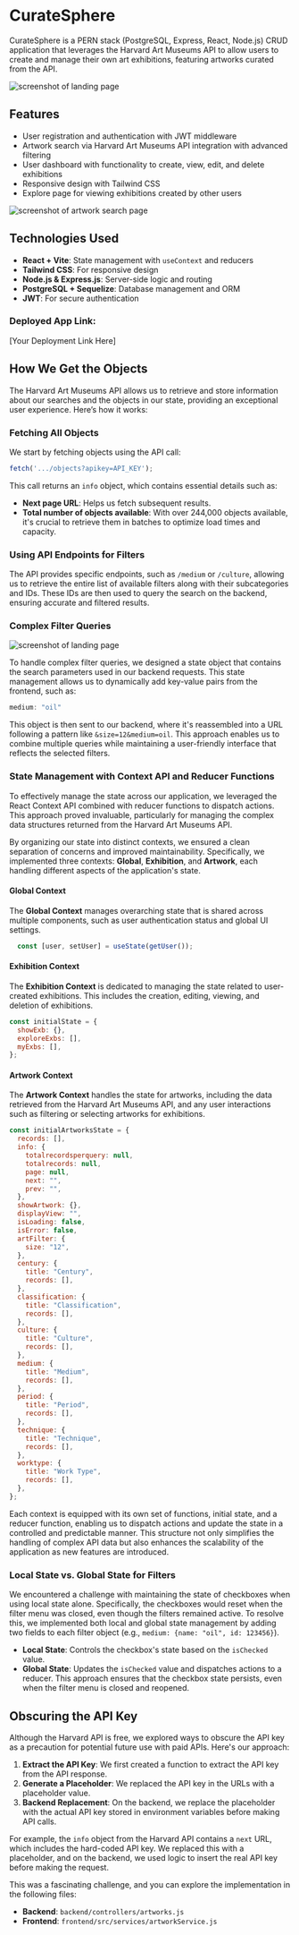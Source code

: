 # CurateSphere
CurateSphere is a PERN stack (PostgreSQL, Express, React, Node.js) CRUD application that leverages the Harvard Art Museums API to allow users to create and manage their own art exhibitions, featuring artworks curated from the API.

![screenshot of landing page](/frontend/public/images/Screenshot%202024-08-06%20at%2010.13.38 PM.png)

## Features
- User registration and authentication with JWT middleware
- Artwork search via Harvard Art Museums API integration with advanced filtering
- User dashboard with functionality to create, view, edit, and delete exhibitions
- Responsive design with Tailwind CSS
- Explore page for viewing exhibitions created by other users

![screenshot of artwork search page](/frontend/public/images/Screenshot%202024-08-06%20at%2010.15.41 PM.png)

## Technologies Used
- **React + Vite**: State management with `useContext` and reducers
- **Tailwind CSS**: For responsive design
- **Node.js & Express.js**: Server-side logic and routing
- **PostgreSQL + Sequelize**: Database management and ORM
- **JWT**: For secure authentication

### Deployed App Link: 
[Your Deployment Link Here]

## How We Get the Objects

The Harvard Art Museums API allows us to retrieve and store information about our searches and the objects in our state, providing an exceptional user experience. Here’s how it works:

### Fetching All Objects
We start by fetching objects using the API call:

```javascript
fetch('.../objects?apikey=API_KEY');
```

This call returns an `info` object, which contains essential details such as:
- **Next page URL**: Helps us fetch subsequent results.
- **Total number of objects available**: With over 244,000 objects available, it's crucial to retrieve them in batches to optimize load times and capacity.

### Using API Endpoints for Filters
The API provides specific endpoints, such as `/medium` or `/culture`, allowing us to retrieve the entire list of available filters along with their subcategories and IDs. These IDs are then used to query the search on the backend, ensuring accurate and filtered results.

### Complex Filter Queries

![screenshot of landing page](/frontend/public/images/Screenshot%202024-08-08%20at%209.29.50 PM.png)

To handle complex filter queries, we designed a state object that contains the search parameters used in our backend requests. This state management allows us to dynamically add key-value pairs from the frontend, such as:

```javascript
medium: "oil"
```

This object is then sent to our backend, where it's reassembled into a URL following a pattern like `&size=12&medium=oil`. This approach enables us to combine multiple queries while maintaining a user-friendly interface that reflects the selected filters.


### State Management with Context API and Reducer Functions

To effectively manage the state across our application, we leveraged the React Context API combined with reducer functions to dispatch actions. This approach proved invaluable, particularly for managing the complex data structures returned from the Harvard Art Museums API.

By organizing our state into distinct contexts, we ensured a clean separation of concerns and improved maintainability. Specifically, we implemented three contexts: **Global**, **Exhibition**, and **Artwork**, each handling different aspects of the application's state.

#### Global Context
The **Global Context** manages overarching state that is shared across multiple components, such as user authentication status and global UI settings.

```javascript
  const [user, setUser] = useState(getUser());
```

#### Exhibition Context
The **Exhibition Context** is dedicated to managing the state related to user-created exhibitions. This includes the creation, editing, viewing, and deletion of exhibitions.

```javascript
const initialState = {
  showExb: {},
  exploreExbs: [],
  myExbs: [],
};
```

#### Artwork Context
The **Artwork Context** handles the state for artworks, including the data retrieved from the Harvard Art Museums API, and any user interactions such as filtering or selecting artworks for exhibitions.

```javascript
const initialArtworksState = {
  records: [],
  info: {
    totalrecordsperquery: null,
    totalrecords: null,
    page: null,
    next: "",
    prev: "",
  },
  showArtwork: {},
  displayView: "",
  isLoading: false,
  isError: false,
  artFilter: {
    size: "12",
  },
  century: {
    title: "Century",
    records: [],
  },
  classification: {
    title: "Classification",
    records: [],
  },
  culture: {
    title: "Culture",
    records: [],
  },
  medium: {
    title: "Medium",
    records: [],
  },
  period: {
    title: "Period",
    records: [],
  },
  technique: {
    title: "Technique",
    records: [],
  },
  worktype: {
    title: "Work Type",
    records: [],
  },
};
```
Each context is equipped with its own set of functions, initial state, and a reducer function, enabling us to dispatch actions and update the state in a controlled and predictable manner. This structure not only simplifies the handling of complex API data but also enhances the scalability of the application as new features are introduced.

### Local State vs. Global State for Filters
We encountered a challenge with maintaining the state of checkboxes when using local state alone. Specifically, the checkboxes would reset when the filter menu was closed, even though the filters remained active. To resolve this, we implemented both local and global state management by adding two fields to each filter object (e.g., `medium: {name: "oil", id: 123456}`). 

- **Local State**: Controls the checkbox's state based on the `isChecked` value.
- **Global State**: Updates the `isChecked` value and dispatches actions to a reducer. This approach ensures that the checkbox state persists, even when the filter menu is closed and reopened.

## Obscuring the API Key

Although the Harvard API is free, we explored ways to obscure the API key as a precaution for potential future use with paid APIs. Here's our approach:

1. **Extract the API Key**: We first created a function to extract the API key from the API response.
2. **Generate a Placeholder**: We replaced the API key in the URLs with a placeholder value.
3. **Backend Replacement**: On the backend, we replace the placeholder with the actual API key stored in environment variables before making API calls.

For example, the `info` object from the Harvard API contains a `next` URL, which includes the hard-coded API key. We replaced this with a placeholder, and on the backend, we used logic to insert the real API key before making the request.

This was a fascinating challenge, and you can explore the implementation in the following files:
- **Backend**: `backend/controllers/artworks.js`
- **Frontend**: `frontend/src/services/artworkService.js`

